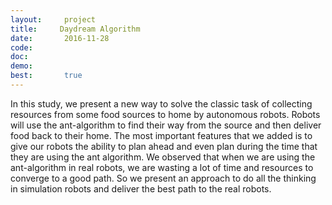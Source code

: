 ```yaml
---
layout:     project
title:     Daydream Algorithm
date:       2016-11-28
code:  
doc:        
demo:
best:       true
---
```

In this study, we present a new way to solve the classic task of collecting resources from some food sources to home by autonomous robots. Robots will use the ant-algorithm to find their way from the source and then deliver food back to their home. The most important features that we added is to give our robots the ability to plan ahead and even plan during the time that they are using the ant algorithm.  We observed that when we are using the ant-algorithm in real robots, we are wasting a lot of time and resources to converge to a good path. So we present an approach to do all the thinking in simulation robots and deliver the best path to the real robots.